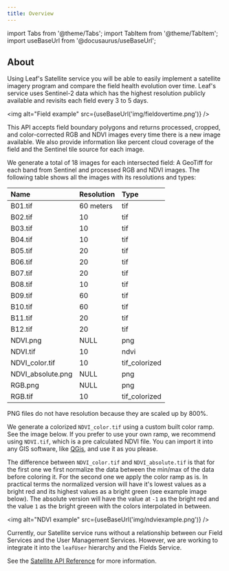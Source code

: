 ```yaml
---
title: Overview
---
```


import Tabs from '@theme/Tabs';
import TabItem from '@theme/TabItem';
import useBaseUrl from '@docusaurus/useBaseUrl';

## About

Using Leaf's Satellite service you will be able to easily implement a satellite imagery program and compare the field health evolution over time.
Leaf's service uses Sentinel-2 data which has the highest resolution publicly available and revisits each field every 3 to 5 days.

<img alt="Field example" src={useBaseUrl('img/fieldovertime.png')} />

This API accepts field boundary polygons and returns processed, cropped, and color-corrected RGB and NDVI images every time there is a new image available.
We also provide information like percent cloud coverage of the field and the Sentinel tile source for each image.

We generate a total of 18 images for each intersected field: A GeoTiff for each band from Sentinel and processed RGB and NDVI images.
The following table shows all the images with its resolutions and types:

| Name              | Resolution | Type          |
|:------------------|:-----------|:--------------|
| B01.tif           | 60 meters  | tif           |
| B02.tif           | 10         | tif           |
| B03.tif           | 10         | tif           |
| B04.tif           | 10         | tif           |
| B05.tif           | 20         | tif           |
| B06.tif           | 20         | tif           |
| B07.tif           | 20         | tif           |
| B08.tif           | 10         | tif           |
| B09.tif           | 60         | tif           |
| B10.tif           | 60         | tif           |
| B11.tif           | 20         | tif           |
| B12.tif           | 20         | tif           |
| NDVI.png          | NULL       | png           |
| NDVI.tif          | 10         | ndvi          |
| NDVI_color.tif    | 10         | tif_colorized |
| NDVI_absolute.png | NULL       | png           |
| RGB.png           | NULL       | png           |
| RGB.tif           | 10         | tif_colorized |

PNG files do not have resolution because they are scaled up by 800%.

We generate a colorized `NDVI_color.tif` using a custom built color ramp. See
the image below. If you prefer to use your own ramp, we recommend using `NDVI.tif`,
which is a pre calculated NDVI file. You can import it into any GIS software,
like [QGis][4], and use it as you please.

The difference between `NDVI_color.tif` and `NDVI_absolute.tif` is that for the
first one we first normalize the data between the min/max of the data before
coloring it. For the second one we apply the color ramp as is. In practical terms
the normalized version will have it's lowest values as a bright red and its
highest values as a bright green (see example image below). The absolute version
will have the value at `-1` as the bright red and the value `1` as the bright
greeen with the colors interpolated in between.

<img alt="NDVI example" src={useBaseUrl('img/ndviexample.png')} />

Currently, our Satellite service runs without a relationship between our Field Services and the User Management Services. However, we are working to integrate it into the `leafUser` hierarchy and the Fields Service.

See the [Satellite API Reference][satellite_endpoints] for more information.

[satellite_endpoints]: satellite_endpoints.md
[4]: https://www.qgis.org/en/site/
